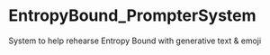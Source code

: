 # EntropyBound_PrompterSystem
System to help rehearse Entropy Bound with generative text &amp; emoji
